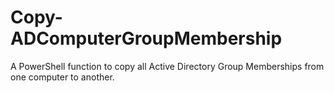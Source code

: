 # Copy-ADComputerGroupMembership
A PowerShell function to copy all Active Directory Group Memberships from one computer to another.
